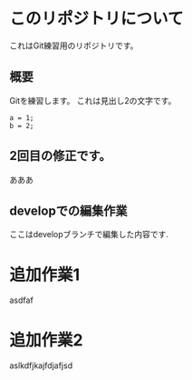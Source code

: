 # このリポジトリについて
これはGit練習用のリポジトリです。

## 概要
Gitを練習します。
これは見出し2の文字です。

```
a = 1;
b = 2;
```


## 2回目の修正です。

あああ



## developでの編集作業
ここはdevelopブランチで編集した内容です.


# 追加作業1
asdfaf

# 追加作業2
aslkdfjkajfdjafjsd


